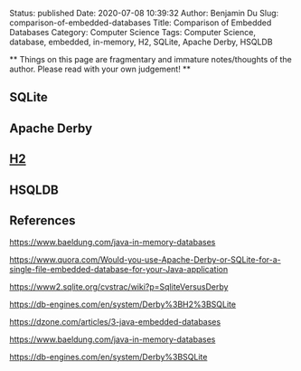Status: published
Date: 2020-07-08 10:39:32
Author: Benjamin Du
Slug: comparison-of-embedded-databases
Title: Comparison of Embedded Databases
Category: Computer Science
Tags: Computer Science, database, embedded, in-memory, H2, SQLite, Apache Derby, HSQLDB

**
Things on this page are fragmentary and immature notes/thoughts of the author.
Please read with your own judgement!
**

## SQLite

## Apache Derby

## [H2](http://www.h2database.com/html/main.html)

## HSQLDB

## References

https://www.baeldung.com/java-in-memory-databases

https://www.quora.com/Would-you-use-Apache-Derby-or-SQLite-for-a-single-file-embedded-database-for-your-Java-application

https://www2.sqlite.org/cvstrac/wiki?p=SqliteVersusDerby

https://db-engines.com/en/system/Derby%3BH2%3BSQLite

https://dzone.com/articles/3-java-embedded-databases

https://www.baeldung.com/java-in-memory-databases

https://db-engines.com/en/system/Derby%3BSQLite

